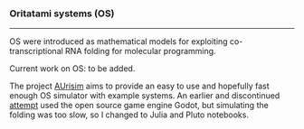 ### Oritatami systems (OS)
___

OS were introduced as mathematical models for exploiting co-transcriptional RNA folding for molecular programming.

Current work on OS: to be added.

The project [AUrisim](https://github.com/szfazekas/AUrisim-julia) aims to provide an easy to use and hopefully fast enough OS simulator with example systems. An earlier and discontinued [attempt]() used the open source game engine Godot, but simulating the folding was too slow, so I changed to Julia and Pluto notebooks.

